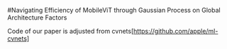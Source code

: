 #Navigating Efficiency of MobileViT through Gaussian Process on Global Architecture Factors

Code of our paper is adjusted from cvnets[https://github.com/apple/ml-cvnets]
